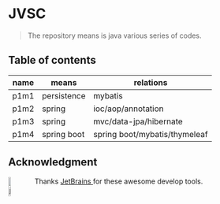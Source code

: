 # JVSC

> The repository means is java various series of codes.

## Table of contents

| name | means       | relations                     |
| ---- | ----------- | ----------------------------- |
| p1m1 | persistence | mybatis                       |
| p1m2 | spring      | ioc/aop/annotation            |
| p1m3 | spring      | mvc/data-jpa/hibernate        |
| p1m4 | spring boot | spring boot/mybatis/thymeleaf |

## Acknowledgment

<img src="./misc/asset/jetbrains.png" alt="jetbrains" height="10%" width="10%" align="left"/>

Thanks [JetBrains ](https://www.jetbrains.com/?from=https://github.com/wanghaocun/jvsc) for these awesome develop tools.


